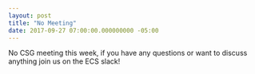 ```yaml
---
layout: post
title: "No Meeting"
date: 2017-09-27 07:00:00.000000000 -05:00
---
```


No CSG meeting this week, if you have any questions or want to discuss anything join us on the ECS slack!

